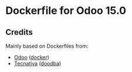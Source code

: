 # Dockerfile for Odoo 15.0

## Credits

Mainly based on Dockerfiles from:

* [Odoo](https://github.com/odoo) ([docker](https://github.com/odoo/docker))
* [Tecnativa](https://github.com/Tecnativa) ([doodba](https://github.com/Tecnativa/doodba))
